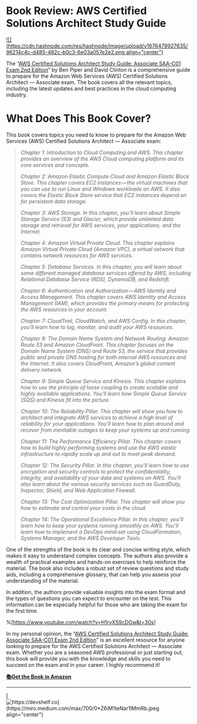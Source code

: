 # Book Review: AWS Certified Solutions Architect Study Guide

[![](https://cdn.hashnode.com/res/hashnode/image/upload/v1676479927635/96214c4c-d485-482c-b0c3-6e03a057e2e2.png align="center")](https://rebrand.ly/devshelf-001)

The “[AWS Certified Solutions Architect Study Guide: Associate SAA-C01 Exam 2nd Edition](https://rebrand.ly/devshelf-001)” by Ben Piper and David Clinton is a comprehensive guide to prepare for the Amazon Web Services (AWS) Certified Solutions Architect — Associate exam. The book covers all the relevant topics, including the latest updates and best practices in the cloud computing industry.

# **What Does This Book Cover?**

This book covers topics you need to know to prepare for the Amazon Web Services (AWS) Certified Solutions Architect — Associate exam:

> *Chapter 1: Introduction to Cloud Computing and AWS. This chapter provides an overview of the AWS Cloud computing platform and its core services and concepts.*
> 
> *Chapter 2: Amazon Elastic Compute Cloud and Amazon Elastic Block Store. This chapter covers EC2 instances — the virtual machines that you can use to run Linux and Windows workloads on AWS. It also covers the Elastic Block Store service that EC2 instances depend on for persistent data storage.*
> 
> *Chapter 3: AWS Storage. In this chapter, you’ll learn about Simple Storage Service (S3) and Glacier, which provide unlimited data storage and retrieval for AWS services, your applications, and the Internet.*
> 
> *Chapter 4: Amazon Virtual Private Cloud. This chapter explains Amazon Virtual Private Cloud (Amazon VPC), a virtual network that contains network resources for AWS services.*
> 
> *Chapter 5: Database Services. In this chapter, you will learn about some different managed database services offered by AWS, including Relational Database Service (RDS), DynamoDB, and Redshift.*
> 
> *Chapter 6: Authentication and Authorization — AWS Identity and Access Management. This chapter covers AWS Identity and Access Management (IAM), which provides the primary means for protecting the AWS resources in your account.*
> 
> *Chapter 7: CloudTrail, CloudWatch, and AWS Config. In this chapter, you’ll learn how to log, monitor, and audit your AWS resources.*
> 
> *Chapter 8: The Domain Name System and Network Routing: Amazon Route 53 and Amazon CloudFront. This chapter focuses on the Domain Name System (DNS) and Route 53, the service that provides public and private DNS hosting for both internal AWS resources and the Internet. It also covers CloudFront, Amazon’s global content delivery network.*
> 
> *Chapter 9: Simple Queue Service and Kinesis. This chapter explains how to use the principle of loose coupling to create scalable and highly available applications. You’ll learn how Simple Queue Service (SQS) and Kinesis fit into the picture.*
> 
> *Chapter 10: The Reliability Pillar. This chapter will show you how to architect and integrate AWS services to achieve a high level of reliability for your applications. You’ll learn how to plan around and recover from inevitable outages to keep your systems up and running.*
> 
> *Chapter 11: The Performance Efficiency Pillar. This chapter covers how to build highly performing systems and use the AWS elastic infrastructure to rapidly scale up and out to meet peak demand.*
> 
> *Chapter 12: The Security Pillar. In this chapter, you’ll learn how to use encryption and security controls to protect the confidentiality, integrity, and availability of your data and systems on AWS. You’ll also learn about the various security services such as GuardDuty, Inspector, Shield, and Web Application Firewall.*
> 
> *Chapter 13: The Cost Optimization Pillar. This chapter will show you how to estimate and control your costs in the cloud.*
> 
> *Chapter 14: The Operational Excellence Pillar. In this chapter, you’ll learn how to keep your systems running smoothly on AWS. You’ll learn how to implement a DevOps mind‐set using CloudFormation, Systems Manager, and the AWS Developer Tools.*

One of the strengths of the book is its clear and concise writing style, which makes it easy to understand complex concepts. The authors also provide a wealth of practical examples and hands-on exercises to help reinforce the material. The book also includes a robust set of review questions and study aids, including a comprehensive glossary, that can help you assess your understanding of the material.

In addition, the authors provide valuable insights into the exam format and the types of questions you can expect to encounter on the test. This information can be especially helpful for those who are taking the exam for the first time.

%[https://www.youtube.com/watch?v=H1ryXS9cDGw&t=30s] 

In my personal opinion, the “[AWS Certified Solutions Architect Study Guide: Associate SAA-C01 Exam 2nd Edition](https://rebrand.ly/devshelf-001)” is an excellent resource for anyone looking to prepare for the AWS Certified Solutions Architect — Associate exam. Whether you are a seasoned AWS professional or just starting out, this book will provide you with the knowledge and skills you need to succeed on the exam and in your career. I highly recommend it!

[**📚**](https://emojipedia.org/books/)[**Get the Book in Amazon**](https://rebrand.ly/devshelf-001)

---

[![https://devshelf.co](https://miro.medium.com/max/700/0*Z6iM1teNar1lMmRb.jpeg align="center")](https://devshelf.co)